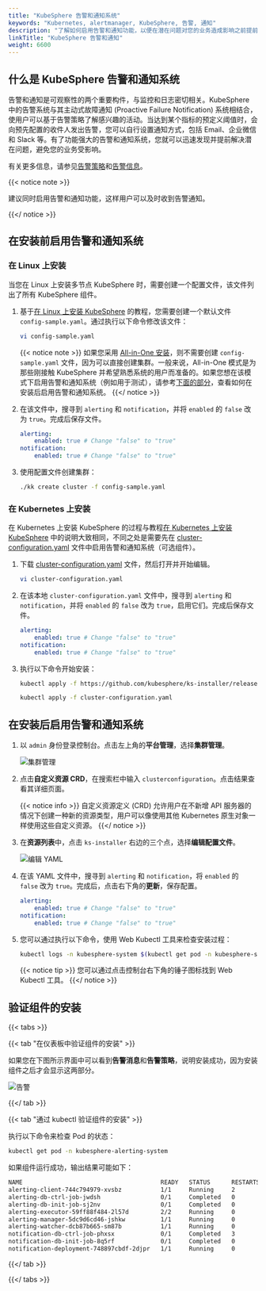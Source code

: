 ```yaml
---
title: "KubeSphere 告警和通知系统"
keywords: "Kubernetes, alertmanager, KubeSphere, 告警, 通知"
description: "了解如何启用告警和通知功能，以便在潜在问题对您的业务造成影响之前提前识别这些问题。"
linkTitle: "KubeSphere 告警和通知"
weight: 6600
---
```


## 什么是 KubeSphere 告警和通知系统

告警和通知是可观察性的两个重要构件，与监控和日志密切相关。KubeSphere 中的告警系统与其主动式故障通知 (Proactive Failure Notification) 系统相结合，使用户可以基于告警策略了解感兴趣的活动。当达到某个指标的预定义阈值时，会向预先配置的收件人发出告警，您可以自行设置通知方式，包括 Email、企业微信和 Slack 等。有了功能强大的告警和通知系统，您就可以迅速发现并提前解决潜在问题，避免您的业务受影响。

有关更多信息，请参见[告警策略](../../project-user-guide/alerting/alerting-policy/)和[告警信息](../../project-user-guide/alerting/alerting-message/)。

{{< notice note >}}

建议同时启用告警和通知功能，这样用户可以及时收到告警通知。

{{</ notice >}}

## 在安装前启用告警和通知系统

### 在 Linux 上安装

当您在 Linux 上安装多节点 KubeSphere 时，需要创建一个配置文件，该文件列出了所有 KubeSphere 组件。

1. 基于[在 Linux 上安装 KubeSphere](../../installing-on-linux/introduction/multioverview/) 的教程，您需要创建一个默认文件 `config-sample.yaml`。通过执行以下命令修改该文件：

    ```bash
    vi config-sample.yaml
    ```

    {{< notice note >}}
如果您采用 [All-in-One 安装](../../quick-start/all-in-one-on-linux/)，则不需要创建 `config-sample.yaml` 文件，因为可以直接创建集群。一般来说，All-in-One 模式是为那些刚接触 KubeSphere 并希望熟悉系统的用户而准备的。如果您想在该模式下启用告警和通知系统（例如用于测试），请参考[下面的部分](#在安装后启用告警和通知系统)，查看如何在安装后启用告警和通知系统。
    {{</ notice >}}

2. 在该文件中，搜寻到 `alerting` 和 `notification`，并将 `enabled` 的 `false` 改为 `true`。完成后保存文件。

    ```yaml
    alerting:
        enabled: true # Change "false" to "true"
    notification:
        enabled: true # Change "false" to "true"
    ```

3. 使用配置文件创建集群：

    ```bash
    ./kk create cluster -f config-sample.yaml
    ```

### 在 Kubernetes 上安装

在 Kubernetes 上安装 KubeSphere 的过程与教程[在 Kubernetes 上安装 KubeSphere](../../installing-on-kubernetes/introduction/overview/) 中的说明大致相同，不同之处是需要先在 [cluster-configuration.yaml](https://github.com/kubesphere/ks-installer/releases/download/v3.0.0/cluster-configuration.yaml) 文件中启用告警和通知系统（可选组件）。

1. 下载 [cluster-configuration.yaml](https://github.com/kubesphere/ks-installer/releases/download/v3.0.0/cluster-configuration.yaml) 文件，然后打开并开始编辑。

    ```bash
    vi cluster-configuration.yaml
    ```

2. 在该本地 `cluster-configuration.yaml` 文件中，搜寻到 `alerting` 和 `notification`，并将  `enabled` 的 `false` 改为 `true`，启用它们。完成后保存文件。

    ```yaml
    alerting:
        enabled: true # Change "false" to "true"
    notification:
        enabled: true # Change "false" to "true"
    ```

3. 执行以下命令开始安装：

    ```bash
    kubectl apply -f https://github.com/kubesphere/ks-installer/releases/download/v3.0.0/kubesphere-installer.yaml

    kubectl apply -f cluster-configuration.yaml
    ```

## 在安装后启用告警和通知系统

1. 以 `admin` 身份登录控制台。点击左上角的**平台管理**，选择**集群管理**。
   
    ![集群管理](/images/docs/zh-cn/enable-pluggable-components/kubesphere-alerting-and-notification/clusters-management.png)
    
2. 点击**自定义资源 CRD**，在搜索栏中输入 `clusterconfiguration`。点击结果查看其详细页面。

    {{< notice info >}}
自定义资源定义 (CRD) 允许用户在不新增 API 服务器的情况下创建一种新的资源类型，用户可以像使用其他 Kubernetes 原生对象一样使用这些自定义资源。
    {{</ notice >}}

3. 在**资源列表**中，点击 `ks-installer` 右边的三个点，选择**编辑配置文件**。

    ![编辑 YAML](/images/docs/zh-cn/enable-pluggable-components/kubesphere-alerting-and-notification/edit-yaml.PNG)

4. 在该 YAML 文件中，搜寻到 `alerting` 和 `notification`，将 `enabled` 的 `false` 改为 `true`。完成后，点击右下角的**更新**，保存配置。

    ```yaml
    alerting:
        enabled: true # Change "false" to "true"
    notification:
        enabled: true # Change "false" to "true"
    ```

5. 您可以通过执行以下命令，使用 Web Kubectl 工具来检查安装过程：

    ```bash
    kubectl logs -n kubesphere-system $(kubectl get pod -n kubesphere-system -l app=ks-install -o jsonpath='{.items[0].metadata.name}') -f
    ```

    {{< notice tip >}}
您可以通过点击控制台右下角的锤子图标找到 Web Kubectl 工具。
    {{</ notice >}}

## 验证组件的安装

{{< tabs >}}

{{< tab "在仪表板中验证组件的安装" >}}

如果您在下图所示界面中可以看到**告警消息**和**告警策略**，说明安装成功，因为安装组件之后才会显示这两部分。

![告警](/images/docs/zh-cn/enable-pluggable-components/kubesphere-alerting-and-notification/alerting.PNG)

{{</ tab >}}

{{< tab "通过 kubectl 验证组件的安装" >}}

执行以下命令来检查 Pod 的状态：

```bash
kubectl get pod -n kubesphere-alerting-system
```

如果组件运行成功，输出结果可能如下：

```bash
NAME                                       READY   STATUS      RESTARTS   AGE
alerting-client-744c794979-xvsbz           1/1     Running     2          36m
alerting-db-ctrl-job-jwdsh                 0/1     Completed   0          36m
alerting-db-init-job-sj2nv                 0/1     Completed   0          36m
alerting-executor-59ff88f484-2l57d         2/2     Running     0          36m
alerting-manager-5dc9d6cd46-jshkw          1/1     Running     0          36m
alerting-watcher-dcb87b665-sm87b           1/1     Running     0          36m
notification-db-ctrl-job-phxsx             0/1     Completed   3          36m
notification-db-init-job-8q5rf             0/1     Completed   0          36m
notification-deployment-748897cbdf-2djpr   1/1     Running     0          36m
```

{{</ tab >}}

{{</ tabs >}}